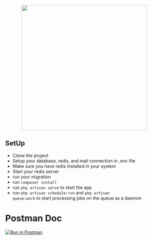 <p align="center"><a href="https://laravel.com" target="_blank"><img src="https://raw.githubusercontent.com/laravel/art/master/logo-lockup/5%20SVG/2%20CMYK/1%20Full%20Color/laravel-logolockup-cmyk-red.svg" width="400"></a></p>

</p>

## SetUp

-   Clone the project
-   Setup your database, redis, and mail connection in .env file
-   Make sure you have redis installed in your system
-   Start your redis server
-   run your migration
-   run <code>composer install</code>
-   run <code>php artisan serve</code> to start the app
-   run <code>php artisan schedule:run</code> and <code>php artisan queue:work</code> to start processing jobs on the queue as a daemon

# Postman Doc
[![Run in Postman](https://run.pstmn.io/button.svg)](https://app.getpostman.com/run-collection/d3d9822ea67c11a2a8f8) 
